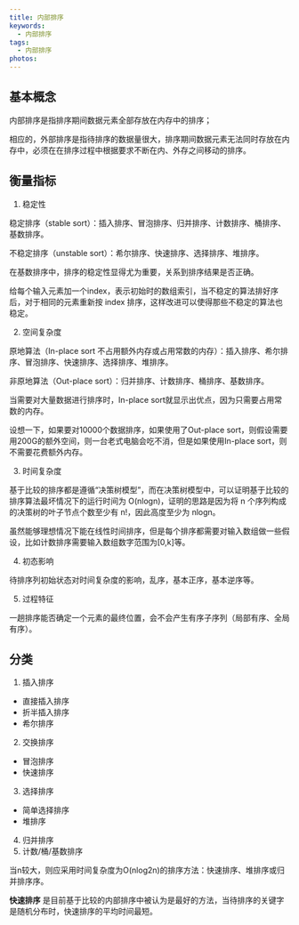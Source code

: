 ```yaml
---
title: 内部排序
keywords:
  - 内部排序
tags:
  - 内部排序
photos:
---
```


## 基本概念

内部排序是指排序期间数据元素全部存放在内存中的排序；

相应的，外部排序是指待排序的数据量很大，排序期间数据元素无法同时存放在内存中，必须在在排序过程中根据要求不断在内、外存之间移动的排序。

## 衡量指标

1. 稳定性

稳定排序（stable sort）：插入排序、冒泡排序、归并排序、计数排序、桶排序、基数排序。

不稳定排序（unstable sort）：希尔排序、快速排序、选择排序、堆排序。

在基数排序中，排序的稳定性显得尤为重要，关系到排序结果是否正确。

给每个输入元素加一个index，表示初始时的数组索引，当不稳定的算法排好序后，对于相同的元素重新按 index 排序，这样改进可以使得那些不稳定的算法也稳定。

2. 空间复杂度

原地算法（In-place sort 不占用额外内存或占用常数的内存）：插入排序、希尔排序、冒泡排序、快速排序、选择排序、堆排序。

非原地算法（Out-place sort）：归并排序、计数排序、桶排序、基数排序。

当需要对大量数据进行排序时，In-place sort就显示出优点，因为只需要占用常数的内存。

设想一下，如果要对10000个数据排序，如果使用了Out-place sort，则假设需要用200G的额外空间，则一台老式电脑会吃不消，但是如果使用In-place sort，则不需要花费额外内存。

3. 时间复杂度

基于比较的排序都是遵循“决策树模型”，而在决策树模型中，可以证明基于比较的排序算法最坏情况下的运行时间为 O(nlogn)，证明的思路是因为将 n 个序列构成的决策树的叶子节点个数至少有 n!，因此高度至少为 nlogn。

虽然能够理想情况下能在线性时间排序，但是每个排序都需要对输入数组做一些假设，比如计数排序需要输入数组数字范围为[0,k]等。

4. 初态影响

待排序列初始状态对时间复杂度的影响，乱序，基本正序，基本逆序等。

5. 过程特征

一趟排序能否确定一个元素的最终位置，会不会产生有序子序列（局部有序、全局有序）。

## 分类


1. 插入排序

- 直接插入排序
- 折半插入排序
- 希尔排序

2. 交换排序

- 冒泡排序
- 快速排序

3. 选择排序

- 简单选择排序
- 堆排序

4. 归并排序
5. 计数/桶/基数排序

当n较大，则应采用时间复杂度为O(nlog2n)的排序方法：快速排序、堆排序或归并排序序。

**快速排序** 是目前基于比较的内部排序中被认为是最好的方法，当待排序的关键字是随机分布时，快速排序的平均时间最短。
